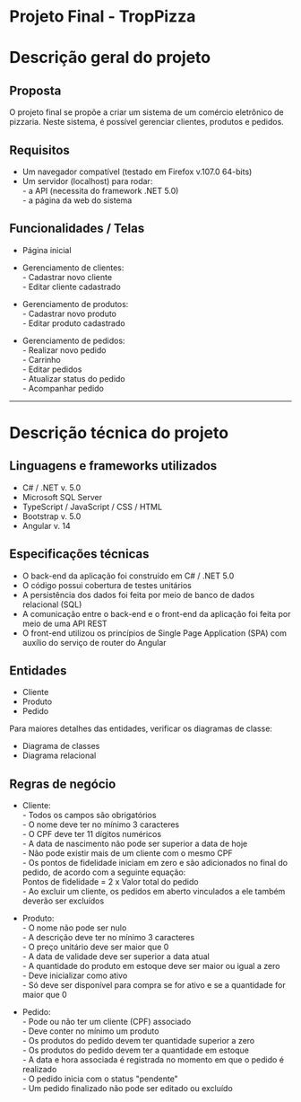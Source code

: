 # Projeto Final - TropPizza

# Descrição geral do projeto

## Proposta
O projeto final se propõe a criar um sistema de um comércio eletrônico de pizzaria.
Neste sistema, é possível gerenciar clientes, produtos e pedidos.  

## Requisitos
- Um navegador compatível (testado em Firefox v.107.0 64-bits)  
- Um servidor (localhost) para rodar:  
\- a API (necessita do framework .NET 5.0)  
\- a página da web do sistema  

## Funcionalidades / Telas
- Página inicial  

- Gerenciamento de clientes:  
\- Cadastrar novo cliente  
\- Editar cliente cadastrado  

- Gerenciamento de produtos:  
\- Cadastrar novo produto  
\- Editar produto cadastrado  

- Gerenciamento de pedidos:  
\- Realizar novo pedido  
\- Carrinho  
\- Editar pedidos  
\- Atualizar status do pedido  
\- Acompanhar pedido  
----
# Descrição técnica do projeto

## Linguagens e frameworks utilizados
- C# / .NET v. 5.0  
- Microsoft SQL Server  
- TypeScript / JavaScript / CSS / HTML  
- Bootstrap v. 5.0  
- Angular v. 14  

## Especificações técnicas
- O back-end da aplicação foi construído em C# / .NET 5.0  
- O código possui cobertura de testes unitários  
- A persistência dos dados foi feita por meio de banco de dados relacional (SQL)  
- A comunicação entre o back-end e o front-end da aplicação foi feita por meio de uma API REST  
- O front-end utilizou os princípios de Single Page Application (SPA) com auxílio do serviço de router do Angular  

## Entidades
- Cliente  
- Produto  
- Pedido  
  
Para maiores detalhes das entidades, verificar os diagramas de classe:  
- Diagrama de classes  
- Diagrama relacional  

## Regras de negócio
- Cliente:  
\- Todos os campos são obrigatórios  
\- O nome deve ter no mínimo 3 caracteres  
\- O CPF deve ter 11 dígitos numéricos  
\- A data de nascimento não pode ser superior a data de hoje  
\- Não pode existir mais de um cliente com o mesmo CPF  
\- Os pontos de fidelidade iniciam em zero e são adicionados no final do pedido, de acordo com a seguinte equação:  
Pontos de fidelidade = 2 x Valor total do pedido  
\- Ao excluir um cliente, os pedidos em aberto vinculados a ele também deverão ser excluídos  

- Produto:  
\- O nome não pode ser nulo  
\- A descrição deve ter no mínimo 3 caracteres  
\- O preço unitário deve ser maior que 0  
\- A data de validade deve ser superior a data atual  
\- A quantidade do produto em estoque deve ser maior ou igual a zero  
\- Deve inicializar como ativo  
\- Só deve ser disponível para compra se for ativo e se a quantidade for maior que 0  

- Pedido:  
\- Pode ou não ter um cliente (CPF) associado  
\- Deve conter no mínimo um produto  
\- Os produtos do pedido devem ter quantidade superior a zero  
\- Os produtos do pedido devem ter a quantidade em estoque  
\- A data e hora associada é registrada no momento em que o pedido é realizado  
\- O pedido inicia com o status "pendente"  
\- Um pedido finalizado não pode ser editado ou excluído  